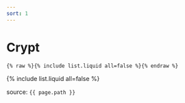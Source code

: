 ```yaml
---
sort: 1
---
```


# Crypt

```
{% raw %}{% include list.liquid all=false %}{% endraw %}
```

{% include list.liquid all=false %}

source: `{{ page.path }}`
